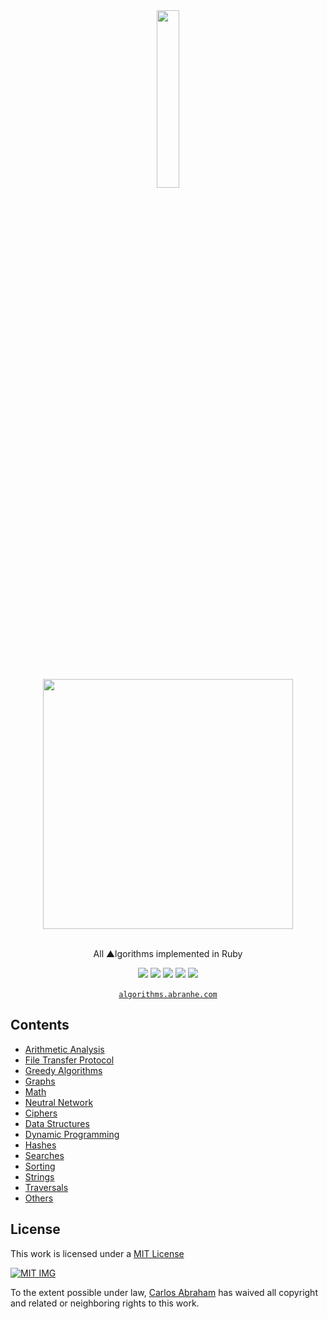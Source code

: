 <div align="center">
	<img width="27%" src="http://konpa.github.io/devicon/devicon.git/icons/ruby/ruby-original.svg">
	<br>
	<br>
	<img src="https://cdn.abranhe.com/projects/algorithms/algorithms.svg" width="400px">
  <br>
	<br>
  <p>All ▲lgorithms implemented in Ruby</p>
	<a href="https://algorithms.abranhe.com"><img src="https://img.shields.io/badge/All-%E2%96%B2llgorithms-700606.svg"></a>
	<a href="https://github.com/abranhe/algorithms/blob/master/LICENSE"><img src="https://img.shields.io/github/license/abranhe/algorithms.svg" /></a>
	<a href="https://cash.me/$abranhe"><img src="https://cdn.abraham.gq/badges/cash-me.svg"></a>
	<a href="https://www.patreon.com/abranhe"><img src="https://cdn.abraham.gq/badges/patreon.svg" /></a>
	<a href="https://paypal.me/abranhe/10"><img src="https://cdn.abraham.gq/badges/paypal.svg" /></a>
	<br>
	<br>
	<a href="https://algorithms.abranhe.com"><code>algorithms.abranhe.com</code></a>
</div>


## Contents

- [Arithmetic Analysis](arithmetic-analysis)
- [File Transfer Protocol](file-transfer-protocol)
- [Greedy Algorithms](greedy-algorithms)
- [Graphs](graphs)
- [Math](math)
- [Neutral Network](neutral-network)
- [Ciphers](ciphers)
- [Data Structures](data-structures)
- [Dynamic Programming](dynamic-programming)
- [Hashes](hashes)
- [Searches](searches)
- [Sorting](sorting)
- [Strings](strings)
- [Traversals](traversals)
- [Others](others)

## License

This work is licensed under a [MIT License](https://github.com/abranhe/algorithms/blob/master/LICENSE)

[![MIT IMG][mit-license]]((https://github.com/abranhe/algorithms/blob/master/LICENSE))

To the extent possible under law, [Carlos Abraham](https://go.abranhe.com/github) has waived all copyright and related or neighboring rights to this work.


[mit-license]: https://cdn.abraham.gq/projects/algorithms/mit-license.png
